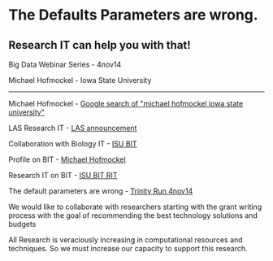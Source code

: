 The Defaults Parameters are wrong.
==================================

Research IT can help you with that!
-----------------------------------

Big Data Webinar Series - 4nov14

Michael Hofmockel - Iowa State University
_________________________________________

Michael Hofmockel - [Google search of "michael hofmockel iowa state university"](https://www.google.com/search?q=michael+hofmockel+iowa+state+university)

LAS Research IT - [LAS announcement](http://www.las.iastate.edu/new-las-it-program-providing-custom-faculty-research-computing-support/)

Collaboration with Biology IT - [ISU BIT](http://www.biology-it.iastate.edu/people)

Profile on BIT - [Michael Hofmockel](http://www.biology-it.iastate.edu/people/michael-hofmockel)

Research IT on BIT - [ISU BIT RIT](http://www.biology-it.iastate.edu/research-it)

The default parameters are wrong - [Trinity Run 4nov14](https://github.com/ResearchIT/presentations/blob/master/biocrunch_pipeline_trace.pdf)

We would like to collaborate with researchers starting with the grant writing process with the goal of recommending the best technology solutions and budgets

All Research is veraciously increasing in computational resources and techniques. So we must increase our capacity to support this research.
